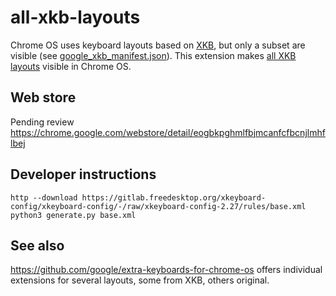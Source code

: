 # all-xkb-layouts

Chrome OS uses keyboard layouts based on [XKB](https://freedesktop.org/wiki/Software/XKeyboardConfig/), but only a subset are visible (see [google_xkb_manifest.json](https://chromium.googlesource.com/chromium/src/+/master/chrome/browser/resources/chromeos/input_method/google_xkb_manifest.json)). This extension makes [all XKB layouts](https://manpages.debian.org/buster/xkb-data/xkeyboard-config.7.en.html#LAYOUTS) visible in Chrome OS.

## Web store

Pending review https://chrome.google.com/webstore/detail/eogbkpghmlfbjmcanfcfbcnjlmhflbej

## Developer instructions

    http --download https://gitlab.freedesktop.org/xkeyboard-config/xkeyboard-config/-/raw/xkeyboard-config-2.27/rules/base.xml
    python3 generate.py base.xml

## See also

https://github.com/google/extra-keyboards-for-chrome-os offers individual extensions for several layouts, some from XKB, others original.
